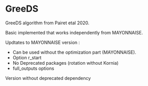 # GreeDS

GreeDS algorithm from Pairet etal 2020.

Basic implemented that works independently from MAYONNAISE.

Updtates to MAYONNAISE version :
  - Can be used without the optimization part (MAYONNAISE).
  - Option r_start
  - No Deprecated packages (rotation without Kornia)
  - full_outputs options

Version without deprecated dependency
